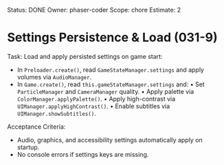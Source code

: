Status: DONE
Owner: phaser-coder
Scope: chore
Estimate: 2

# Settings Persistence & Load (031-9)

Task: Load and apply persisted settings on game start:
- In `Preloader.create()`, read `GameStateManager.settings` and apply volumes via `AudioManager`.
- In `Game.create()`, read `this.gameStateManager.settings` and:
  • Set `ParticleManager` and `CameraManager` quality.
  • Apply palette via `ColorManager.applyPalette()`.
  • Apply high-contrast via `UIManager.applyHighContrast()`.
  • Enable subtitles via `UIManager.showSubtitles()`.

Acceptance Criteria:
- Audio, graphics, and accessibility settings automatically apply on startup.
- No console errors if settings keys are missing.